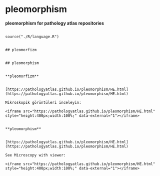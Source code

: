 # pleomorphism


**pleomorphism for pathology atlas repositories**



```{r language pleomorphism, echo=FALSE, include=TRUE}

source("./R/language.R")

```




```{asis, echo = (language == "TR")}

## pleomorfizm

```




```{asis, echo = (language == "EN")}

## pleomorphism

```




```{asis, echo = (language == "TR")}

**pleomorfizm**


[https://pathologyatlas.github.io/pleomorphism/HE.html](https://pathologyatlas.github.io/pleomorphism/HE.html)

Mikroskopik görüntüleri inceleyin:

<iframe src="https://pathologyatlas.github.io/pleomorphism/HE.html" style="height:400px;width:100%;" data-external="1"></iframe>

```




```{asis, echo = (language == "EN")}

**pleomorphism**


[https://pathologyatlas.github.io/pleomorphism/HE.html](https://pathologyatlas.github.io/pleomorphism/HE.html)

See Microscopy with viewer: 

<iframe src="https://pathologyatlas.github.io/pleomorphism/HE.html" style="height:400px;width:100%;" data-external="1"></iframe>

```


